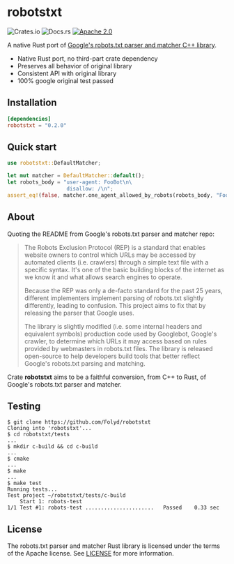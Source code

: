 # robotstxt

![Crates.io](https://img.shields.io/crates/v/robotstxt)
![Docs.rs](https://docs.rs/robotstxt/badge.svg)
[![Apache 2.0](https://img.shields.io/badge/license-Apache%202.0-blue.svg)](LICENSE)

A native Rust port of [Google's robots.txt parser and matcher C++ library](https://github.com/google/robotstxt).

- Native Rust port, no third-part crate dependency
- Preserves all behavior of original library
- Consistent API with original library
- 100% google original test passed

## Installation

```toml
[dependencies]
robotstxt = "0.2.0"
```

## Quick start

```rust
use robotstxt::DefaultMatcher;

let mut matcher = DefaultMatcher::default();
let robots_body = "user-agent: FooBot\n\
                   disallow: /\n";
assert_eq!(false, matcher.one_agent_allowed_by_robots(robots_body, "FooBot", "https://foo.com/"));
```

## About

Quoting the README from Google's robots.txt parser and matcher repo:

> The Robots Exclusion Protocol (REP) is a standard that enables website owners to control which URLs may be accessed by automated clients (i.e. crawlers) through a simple text file with a specific syntax. It's one of the basic building blocks of the internet as we know it and what allows search engines to operate.
>
> Because the REP was only a de-facto standard for the past 25 years, different implementers implement parsing of robots.txt slightly differently, leading to confusion. This project aims to fix that by releasing the parser that Google uses.
>
> The library is slightly modified (i.e. some internal headers and equivalent symbols) production code used by Googlebot, Google's crawler, to determine which URLs it may access based on rules provided by webmasters in robots.txt files. The library is released open-source to help developers build tools that better reflect Google's robots.txt parsing and matching.

Crate **robotstxt** aims to be a faithful conversion, from C++ to Rust, of Google's robots.txt parser and matcher.

## Testing

```
$ git clone https://github.com/Folyd/robotstxt
Cloning into 'robotstxt'...
$ cd robotstxt/tests 
...
$ mkdir c-build && cd c-build
...
$ cmake
...
$ make
...
$ make test
Running tests...
Test project ~/robotstxt/tests/c-build
    Start 1: robots-test
1/1 Test #1: robots-test ......................   Passed    0.33 sec
```

## License

The robots.txt parser and matcher Rust library is licensed under the terms of the
Apache license. See [LICENSE](LICENSE) for more information.
